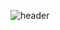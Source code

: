 ![header](https://capsule-render.vercel.app/api?type=waving&color=auto&height=300&section=header&text=👋Hello%20World,%20I`m%20JinSub&fontSize=60)


